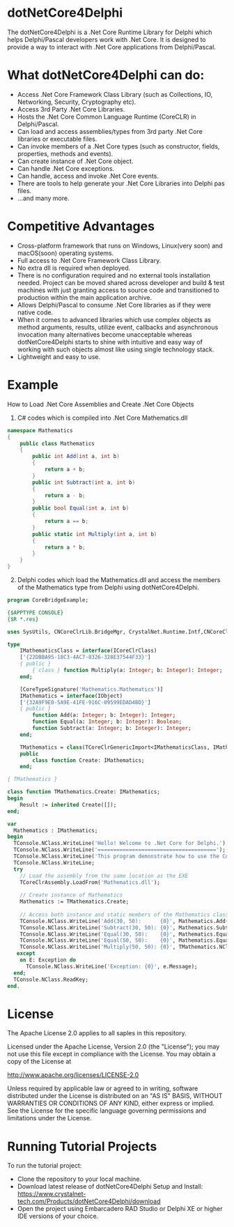 # dotNetCore4Delphi
The dotNetCore4Delphi is a .Net Core Runtime Library for Delphi which helps Delphi/Pascal developers work with .Net Core. It is designed to provide a way to interact with .Net Core applications from Delphi/Pascal.

# What dotNetCore4Delphi can do:
* Access .Net Core Framework Class Library (such as Collections, IO, Networking, Security, Cryptography etc).
* Access 3rd Party .Net Core Libraries.
* Hosts the .Net Core Common Language Runtime (CoreCLR) in Delphi/Pascal.
* Can load and access assemblies/types from 3rd party .Net Core libraries or executable files.
* Can invoke members of a .Net Core types (such as constructor, fields, properties, methods and events).
* Can create instance of .Net Core object.
* Can handle .Net Core exceptions.
* Can handle, access and invoke .Net Core events.
* There are tools to help generate your .Net Core Libraries into Delphi pas files.
* ...and many more.

# Competitive Advantages
* Cross-platform framework that runs on Windows, Linux(very soon) and macOS(soon) operating systems.
* Full access to .Net Core Framework Class Library.
* No extra dll is required when deployed.
* There is no configuration required and no external tools installation needed. Project can be moved shared across developer and build & test machines with just granting access to source code and transitioned to production within the main application archive.
* Allows Delphi/Pascal to consume .Net Core libraries as if they were native code.
* When it comes to advanced libraries which use complex objects as method arguments, results, utilize event, callbacks and asynchronous invocation many alternatives become unacceptable whereas dotNetCore4Delphi starts to shine with intuitive and easy way of working with such objects almost like using single technology stack.
* Lightweight and easy to use.

# Example

How to Load .Net Core Assemblies and Create .Net Core Objects

1. C# codes which is compiled into .Net Core Mathematics.dll
```c#
namespace Mathematics
{
    public class Mathematics
    {
        public int Add(int a, int b)
        {
            return a + b;
        }
        public int Subtract(int a, int b)
        {
            return a - b;
        }
        public bool Equal(int a, int b)
        {
            return a == b;
        }
        public static int Multiply(int a, int b)
        {
            return a * b;
        }
    }
}
```

2. Delphi codes which load the Mathematics.dll and access the members of the Mathematics type from Delphi using dotNetCore4Delphi.
```pascal
program CoreBridgeExample;

{$APPTYPE CONSOLE}
{$R *.res}

uses SysUtils, CNCoreClrLib.BridgeMgr, CrystalNet.Runtime.Intf,CNCoreClrLib.AssemblyMgr, CrystalNet.Console, CNCoreClrLib.RttiMgr;

type
    IMathematicsClass = interface(ICoreClrClass)
    ['{22DBBA95-18C3-4AC7-8326-328E37544F33}']
    { public }
        { class } function Multiply(a: Integer; b: Integer): Integer;
    end;

    [CoreTypeSignature('Mathematics.Mathematics')]
    IMathematics = interface(IObject)
    ['{32A9F9E0-5A9E-41FE-916C-09599EDAD4BD}']
    { public }
        function Add(a: Integer; b: Integer): Integer;
        function Equal(a: Integer; b: Integer): Boolean;
        function Subtract(a: Integer; b: Integer): Integer;
    end;

    TMathematics = class(TCoreClrGenericImport<IMathematicsClass, IMathematics>)
    public
        class function Create: IMathematics;
    end;

{ TMathematics }

class function TMathematics.Create: IMathematics;
begin
    Result := inherited Create([]);
end;

var
  Mathematics : IMathematics;
begin
  TConsole.NClass.WriteLine('Hello! Welcome to .Net Core for Delphi.');
  TConsole.NClass.WriteLine('======================================');
  TConsole.NClass.WriteLine('This program demonstrate how to use the Core Bridge to communicate with .Net library type members');
  TConsole.NClass.WriteLine;
  try  
    // Load the assembly from the same location as the EXE
    TCoreClrAssembly.LoadFrom('Mathematics.dll');
    
    // Create instance of Mathematics
    Mathematics := TMathematics.Create;
    
    // Access both instance and static members of the Mathematics class
    TConsole.NClass.WriteLine('Add(30, 50):      {0}', Mathematics.Add(30, 50));
    TConsole.NClass.WriteLine('Subtract(30, 50): {0}', Mathematics.Subtract(30, 50));
    TConsole.NClass.WriteLine('Equal(30, 50):    {0}', Mathematics.Equal(30, 50));
    TConsole.NClass.WriteLine('Equal(50, 50):    {0}', Mathematics.Equal(50, 50));
    TConsole.NClass.WriteLine('Multiply(50, 50): {0}', TMathematics.NClass.Multiply(50, 50)); //Static call
   except
    on E: Exception do
      TConsole.NClass.WriteLine('Exception: {0}', e.Message);
  end;
  TConsole.NClass.ReadKey;
end.
```

# License
The Apache License 2.0 applies to all saples in this repository.

Licensed under the Apache License, Version 2.0 (the "License"); you may not use this file except in compliance with the License. You may obtain a copy of the License at

  http://www.apache.org/licenses/LICENSE-2.0
  
Unless required by applicable law or agreed to in writing, software distributed under the License is distributed on an "AS IS" BASIS, WITHOUT WARRANTIES OR CONDITIONS OF ANY KIND, either express or implied. See the License for the specific language governing permissions and limitations under the License.

# Running Tutorial Projects
To run the tutorial project:
* Clone the repository to your local machine.
* Download latest release of dotNetCore4Delphi Setup and Install: https://www.crystalnet-tech.com/Products/dotNetCore4Delphi/download
* Open the project using Embarcadero RAD Studio or Delphi XE or higher IDE versions of your choice.
